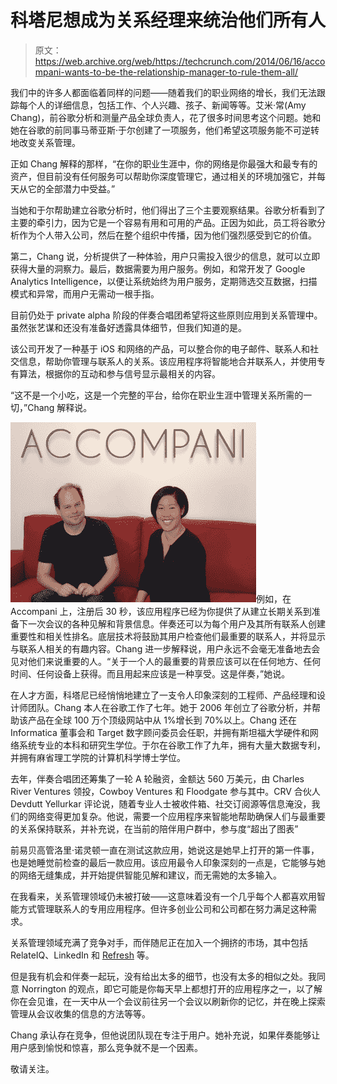 # 科塔尼想成为关系经理来统治他们所有人

> 原文：<https://web.archive.org/web/https://techcrunch.com/2014/06/16/accompani-wants-to-be-the-relationship-manager-to-rule-them-all/>

我们中的许多人都面临着同样的问题——随着我们的职业网络的增长，我们无法跟踪每个人的详细信息，包括工作、个人兴趣、孩子、新闻等等。艾米·常(Amy Chang)，前谷歌分析和测量产品全球负责人，花了很多时间思考这个问题。她和她在谷歌的前同事马蒂亚斯·于尔创建了一项服务，他们希望这项服务能不可逆转地改变关系管理。

正如 Chang 解释的那样，“在你的职业生涯中，你的网络是你最强大和最专有的资产，但目前没有任何服务可以帮助你深度管理它，通过相关的环境加强它，并每天从它的全部潜力中受益。”

当她和于尔帮助建立谷歌分析时，他们得出了三个主要观察结果。谷歌分析看到了主要的牵引力，因为它是一个容易有用和可用的产品。正因为如此，员工将谷歌分析作为个人带入公司，然后在整个组织中传播，因为他们强烈感受到它的价值。

第二，Chang 说，分析提供了一种体验，用户只需投入很少的信息，就可以立即获得大量的洞察力。最后，数据需要为用户服务。例如，和常开发了 Google Analytics Intelligence，以便让系统始终为用户服务，定期筛选交互数据，扫描模式和异常，而用户无需动一根手指。

目前仍处于 private alpha 阶段的伴奏合唱团希望将这些原则应用到关系管理中。虽然张艺谋和还没有准备好透露具体细节，但我们知道的是。

该公司开发了一种基于 iOS 和网络的产品，可以整合你的电子邮件、联系人和社交信息，帮助你管理与联系人的关系。该应用程序将智能地合并联系人，并使用专有算法，根据你的互动和参与信号显示最相关的内容。

“这不是一个小吃，这是一个完整的平台，给你在职业生涯中管理关系所需的一切，”Chang 解释说。

![photo_for_article_-_leenakrao_gmail_com_-_Gmail](img/a99c01eafe802b7979b0f0eabe78f3b8.png)例如，在 Accompani 上，注册后 30 秒，该应用程序已经为你提供了从建立长期关系到准备下一次会议的各种见解和背景信息。伴奏还可以为每个用户及其所有联系人创建重要性和相关性排名。底层技术将鼓励其用户检查他们最重要的联系人，并将显示与联系人相关的有趣内容。Chang 进一步解释说，用户永远不会毫无准备地去会见对他们来说重要的人。“关于一个人的最重要的背景应该可以在任何地方、任何时间、任何设备上获得。而且用起来应该是一种享受。这是伴奏，”她说。

在人才方面，科塔尼已经悄悄地建立了一支令人印象深刻的工程师、产品经理和设计师团队。Chang 本人在谷歌工作了七年。她于 2006 年创立了谷歌分析，并帮助该产品在全球 100 万个顶级网站中从 1%增长到 70%以上。Chang 还在 Informatica 董事会和 Target 数字顾问委员会任职，并拥有斯坦福大学硬件和网络系统专业的本科和研究生学位。于尔在谷歌工作了九年，拥有大量大数据专利，并拥有麻省理工学院的计算机科学博士学位。

去年，伴奏合唱团还筹集了一轮 A 轮融资，金额达 560 万美元，由 Charles River Ventures 领投，Cowboy Ventures 和 Floodgate 参与其中。CRV 合伙人 Devdutt Yellurkar 评论说，随着专业人士被收件箱、社交订阅源等信息淹没，我们的网络变得更加复杂。他说，需要一个应用程序来智能地帮助确保人们与最重要的关系保持联系，并补充说，在当前的陪伴用户群中，参与度“超出了图表”

前易贝高管洛里·诺灵顿一直在测试这款应用，她说这是她早上打开的第一件事，也是她睡觉前检查的最后一款应用。该应用最令人印象深刻的一点是，它能够与她的网络无缝集成，并开始提供智能见解和建议，而无需她的太多输入。

在我看来，关系管理领域仍未被打破——这意味着没有一个几乎每个人都喜欢用智能方式管理联系人的专用应用程序。但许多创业公司和公司都在努力满足这种需求。

关系管理领域充满了竞争对手，而伴随尼正在加入一个拥挤的市场，其中包括 RelateIQ、LinkedIn 和 [Refresh](https://web.archive.org/web/20230322160428/https://techcrunch.com/2014/04/10/refresh-makes-you-smarter-at-meetings/) 等。

但是我有机会和伴奏一起玩，没有给出太多的细节，也没有太多的相似之处。我同意 Norrington 的观点，即它可能是你每天早上都想打开的应用程序之一，以了解你在会见谁，在一天中从一个会议前往另一个会议以刷新你的记忆，并在晚上探索管理从会议收集的信息的方法等等。

Chang 承认存在竞争，但他说团队现在专注于用户。她补充说，如果伴奏能够让用户感到愉悦和惊喜，那么竞争就不是一个因素。

敬请关注。